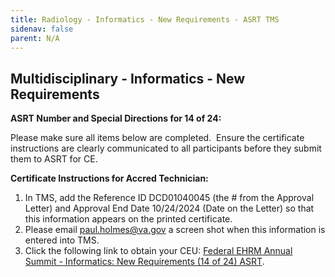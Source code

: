 ```yaml
---
title: Radiology - Informatics - New Requirements - ASRT TMS
sidenav: false
parent: N/A
---
```

## Multidisciplinary - Informatics - New Requirements

**ASRT Number and Special Directions for 14 of 24:**

Please make sure all items below are completed.  Ensure the certificate instructions are clearly communicated to all participants before they submit them to ASRT for CE.

**Certificate Instructions for Accred Technician:**

1. In TMS, add the Reference ID DCD01040045 (the # from the Approval Letter) and Approval End Date 10/24/2024 (Date on the Letter) so that this information appears on the printed certificate.
1. Please email [paul.holmes@va.gov](mailto:paul.holmes@va.gov) a screen shot when this information is entered into TMS.
1. Click the following link to obtain your CEU: [Federal EHRM Annual Summit - Informatics: New Requirements (14 of 24) ASRT](https://va-hcm03.ns2cloud.com/learning/user/deeplink.do?linkId=ITEM_DETAILS&componentID=131014009&componentTypeID=VA&fromSF=Y&revisionDate=1723694400000#/BA43B7903131AD1C1900720634C063BA).




